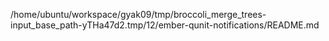 /home/ubuntu/workspace/gyak09/tmp/broccoli_merge_trees-input_base_path-yTHa47d2.tmp/12/ember-qunit-notifications/README.md
